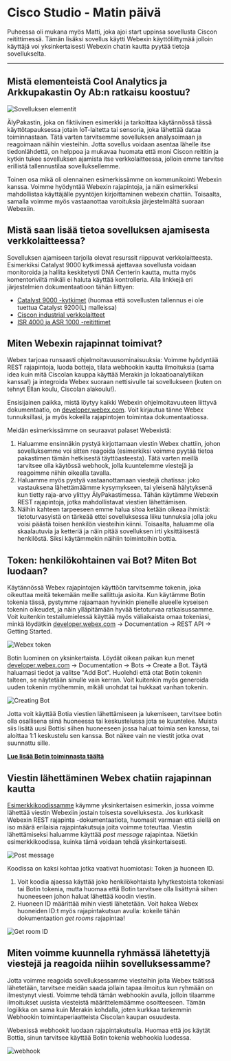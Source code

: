 # Cisco Studio - Matin päivä

Puheessa oli mukana myös Matti, joka ajoi start uppinsa sovellusta Ciscon reitittimessä. Tämän lisäksi sovellus käytti Webexin käyttöliittymää jolloin käyttäjä voi yksinkertaisesti Webexin chatin kautta pyytää tietoja sovellukselta.

---

## Mistä elementeistä Cool Analytics ja Arkkupakastin Oy Ab:n ratkaisu koostuu?

![Sovelluksen elementit](./structure.png)

ÄlyPakastin, joka on fiktiivinen esimerkki ja tarkoittaa käytännössä tässä käyttötapauksessa jotain IoT-laitetta tai sensoria, joka lähettää dataa toiminnastaan. Tätä varten tarvitsemme sovelluksen analysoimaan ja reagoimaan näihin viesteihin. Jotta sovellus voidaan asentaa lähelle itse tiedonlähdettä, on helppoa ja mukavaa huomata että moni Ciscon reititin ja kytkin tukee sovelluksen ajamista itse verkkolaitteessa, jolloin emme tarvitse erillistä tallennustilaa sovelluksellemme.

Toinen osa mikä oli olennainen esimerkissämme on kommunikointi Webexin kanssa. Voimme hyödyntää Webexin rajapintoja, ja näin esimerkiksi mahdollistaa käyttäjälle pyyntöjen kirjoittaminen webexin chattiin. Toisaalta, samalla voimme myös vastaanottaa varoituksia järjestelmältä suoraan Webexiin.

## Mistä saan lisää tietoa sovelluksen ajamisesta verkkolaitteessa?

Sovelluksen ajamiseen tarjolla olevat resurssit riippuvat verkkolaitteesta. Esimerkiksi Catalyst 9000 kytkimessä ajettavaa sovellusta voidaan monitoroida ja hallita keskitetysti DNA Centerin kautta, mutta myös komentoriviltä mikäli ei haluta käyttää kontrolleria. Alla linkkejä eri järjestelmien dokumentaatioon tähän liittyen:
- [Catalyst 9000 -kytkimet](https://developer.cisco.com/docs/app-hosting/#!application-hosting-in-the-enterprise/what-is-application-hosting) (huomaa että sovellusten tallennus ei ole tuettua Catalyst 9200(L) malleissa)
- [Ciscon industrial verkkolaitteet](https://developer.cisco.com/docs/iox/#!introduction-to-iox)
- [ISR 4000 ja ASR 1000 -reitittimet](https://developer.cisco.com/docs/iox/#!isr-4000asr-1000-series-platform-information/isr-4k-and-asr-1k-platforms)

## Miten Webexin rajapinnat toimivat?

Webex tarjoaa runsaasti ohjelmoitavuusominaisuuksia: Voimme hyödyntää REST rajapintoja, luoda botteja, tilata webhookin kautta ilmoituksia (sama idea kuin mitä Ciscolan kauppa käyttää Merakin ja lokaatioanalytiikan kanssa!) ja integroida Webex suoraan nettisivulle tai sovellukseen (kuten on tehnyt Ellan koulu, Ciscolan alakoulu!).

Ensisijainen paikka, mistä löytyy kaikki Webexin ohjelmoitavuuteen liittyvä dokumentaatio, on [developer.webex.com](https://developer.webex.com). Voit kirjautua tänne Webex tunnuksillasi, ja myös kokeilla rajapintojen toimintaa dokumentaatiossa.

Meidän esimerkissämme on seuraavat palaset Webexistä:
1. Haluamme ensinnäkin pystyä kirjottamaan viestin Webex chattiin, johon sovelluksemme voi sitten reagoida (esimerkiksi voimme pyytää tietoa pakastimen tämän hetkisestä täyttöasteesta). Tätä varten meillä tarvitsee olla käytössä webhook, jolla kuuntelemme viestejä ja reagoimme niihin oikealla tavalla.
2. Haluamme myös pystyä vastaanottamaan viestejä chatissa: joko vastauksena lähettämäämme kysymykseen, tai yleisenä hälytyksenä kun tietty raja-arvo ylittyy ÄlyPakastimessa. Tähän käytämme Webexin REST rajapintoja, jotka mahdollistavat viestien lähettämisen.
3. Näihin kahteen tarpeeseen emme halua sitoa ketään oikeaa ihmistä: tietoturvasyistä on tärkeää ettei sovelluksessa liiku tunnuksia jolla joku voisi päästä toisen henkilön viesteihin kiinni. Toisaalta, haluamme olla skaalautuvia ja ketteriä ja näin pitää sovelluksen irti yksittäisestä henkilöstä. Siksi käytämmekin näihiin toimintoihin bottia.

## Token: henkilökohtainen vai Bot? Miten Bot luodaan?

Käytännössä Webex rajapintojen käyttöön tarvitsemme tokenin, joka oikeuttaa meitä tekemään meille sallittuja asioita. Kun käytämme Botin tokenia tässä, pystymme rajaamaan hyvinkin pienelle alueelle kyseisen tokenin oikeudet, ja näin ylläpitämään hyvää tietoturvaa ratkaisussamme. Voit kuitenkin testailumielessä käyttää myös väliaikaista omaa tokeniasi, minkä löydätkin [developer.webex.com](https://developer.webex.com) -> Documentation -> REST API -> Getting Started.

![Webex token](./webex_token.png)

Botin luominen on yksinkertaista. Löydät oikean paikan kun menet [developer.webex.com](https://developer.webex.com) -> Documentation -> Bots -> Create a Bot. Täytä haluamasi tiedot ja valitse "Add Bot". Huolehdi että otat Botin tokenin talteen, se näytetään sinulle vain kerran. Voit kuitenkin myös generoida uuden tokenin myöhemmin, mikäli unohdat tai hukkaat vanhan tokenin.

![Creating Bot](./creating_bot.png)

Jotta voit käyttää Botia viestien lähettämiseen ja lukemiseen, tarvitsee botin olla osallisena siinä huoneessa tai keskustelussa jota se kuuntelee. Muista siis lisätä uusi Bottisi siihen huoneeseen jossa haluat toimia sen kanssa, tai aloittaa 1:1 keskustelu sen kanssa. Bot näkee vain ne viestit jotka ovat suunnattu sille.

**[Lue lisää Botin toiminnasta täältä](https://developer.webex.com/docs/bots)**

## Viestin lähettäminen Webex chatiin rajapinnan kautta

[Esimerkkikoodissamme](./send_webex_message.py) käymme yksinkertaisen esimerkin, jossa voimme lähettää viestin Webexiin jostain toisesta sovelluksesta. Jos kurkkasit Webexin REST rajapinta -dokumentaatiota, huomasit varmaan että siellä on iso määrä erilaisia rajapintakutsuja joita voimme toteuttaa. Viestin lähettämiseksi haluamme käyttää *post message* rajapintaa. Näetkin esimerkkikoodissa, kuinka tämä voidaan tehdä yksinkertaisesti.

![Post message](./send_message.png)

Koodissa on kaksi kohtaa jotka vaativat huomiotasi: Token ja huoneen ID.
1. Voit koodia ajaessa käyttää joko henkilökohtaista lyhytkestoista tokeniasi tai Botin tokenia, mutta huomaa että Botin tarvitsee olla lisättynä siihen huoneeseen johon haluat lähettää koodin viestin.
2. Huoneen ID määrittää mihin viesti lähetetään. Voit hakea Webex huoneiden ID:t myös rajapintakutsun avulla: kokeile tähän dokumentaation *get rooms* rajapintaa!

![Get room ID](./get_rooms.png)

## Miten voimme kuunnella ryhmässä lähetettyjä viestejä ja reagoida niihin sovelluksessamme?

Jotta voimme reagoida sovelluksessamme viesteihin joita Webex tsätissä lähetetään, tarvitsee meidän saada jollain tapaa ilmoitus kun ryhmään on ilmestynyt viesti. Voimme tehdä tämän webhookin avulla, jolloin tilaamme ilmoitukset uusista viesteistä määrittelemäämme osoitteeseen. Tämän logiikka on sama kuin Merakin kohdalla, joten kurkkaa tarkemmin Webhookin toimintaperiaatteista Ciscolan kaupan osuudesta.

Webexissä webhookit luodaan rajapintakutsulla. Huomaa että jos käytät Bottia, sinun tarvitsee käyttää Botin tokenia webhookia luodessa.

![webhook](./webhook.png)
